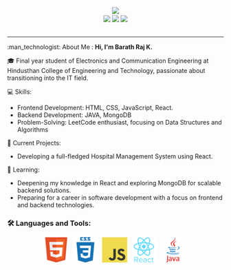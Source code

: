<div id="header" align="center">

  <img src="https://media.tenor.com/FbIEm5UJ28sAAAAi/spiderman-tom-holland.gif" width="200"/>
</div>
<div id="logos" align="center">
  <a href="https://www.linkedin.com/in/barath-raj-k-a2569a297/"><img src="https://img.shields.io/badge/LinkedIn-blue?logo=linkedin&logoColor=white&style=for-the-badge" height="50"/></a>
  <a href="https://www.instagram.com/barathraj_10/"><img src="https://img.shields.io/badge/Instagran-red?logo=instagram&logoColor=white&style=for-the-badge" height="50"/></a>
  <a href="https://drive.google.com/file/d/1_71wuxvWke8x6h-RAxxaIGKnKAhL1XPP/view?usp=drivesdk"><img src="https://img.shields.io/badge/Resume-yellow?logo=document&logoColor=white&style=for-the-badge" height="50"/></a>
</div>
<div id="views" align="center">
  <img src="https://komarev.com/ghpvc/?username=barathraj10&style=flat-square&color=blue" alt=""/>
</div>
<hr>
:man_technologist: About Me :
<b>Hi, I'm Barath Raj K.</b>

🎓 Final year student of Electronics and Communication Engineering at Hindusthan College of Engineering and Technology, passionate about transitioning into the IT field.

💻 Skills:

- Frontend Development: HTML, CSS, JavaScript, React.
- Backend Development: JAVA, MongoDB
- Problem-Solving: LeetCode enthusiast, focusing on Data Structures and Algorithms

🚀 Current Projects:

- Developing a full-fledged Hospital Management System using React.

🌱 Learning:

- Deepening my knowledge in React and exploring MongoDB for scalable backend solutions.
- Preparing for a career in software development with a focus on frontend and backend technologies.

### 🛠️ Languages and Tools:
<div id="tools" align="center">
  <img src="https://github.com/devicons/devicon/blob/master/icons/html5/html5-original.svg" title="HTML5" alt="HTML" width="60" height="60"/>&nbsp;
  <img src="https://github.com/devicons/devicon/blob/master/icons/css3/css3-plain-wordmark.svg"  title="CSS3" alt="CSS" width="60" height="60"/>&nbsp;
  <img src="https://github.com/devicons/devicon/blob/master/icons/javascript/javascript-original.svg" title="JavaScript" alt="JavaScript" width="60" height="60"/>&nbsp;
  <img src="https://github.com/devicons/devicon/blob/master/icons/react/react-original-wordmark.svg" title="React" alt="React" width="60" height="60"/>&nbsp;
   <img src="https://github.com/devicons/devicon/blob/master/icons/java/java-original-wordmark.svg" title="Java" alt="Java" width="60" height="60"/>&nbsp;
</div>
